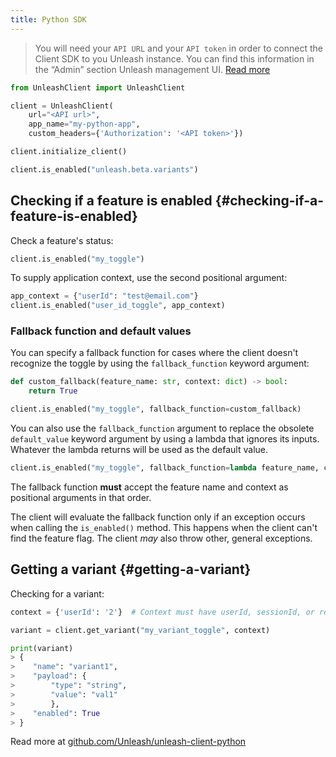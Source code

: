 ```yaml
---
title: Python SDK
---
```


> You will need your `API URL` and your `API token` in order to connect the Client SDK to you Unleash instance. You can find this information in the “Admin” section Unleash management UI. [Read more](../../how-to/how-to-create-api-tokens.mdx)

```python
from UnleashClient import UnleashClient

client = UnleashClient(
    url="<API url>",
    app_name="my-python-app",
    custom_headers={'Authorization': '<API token>'})

client.initialize_client()

client.is_enabled("unleash.beta.variants")
```

## Checking if a feature is enabled {#checking-if-a-feature-is-enabled}

Check a feature's status:

```Python title="Check whether a feature is enabled"
client.is_enabled("my_toggle")
```

To supply application context, use the second positional argument:

```Python title="Check whether a feature is enabled for the given context"
app_context = {"userId": "test@email.com"}
client.is_enabled("user_id_toggle", app_context)
```

### Fallback function and default values

You can specify a fallback function for cases where the client doesn't recognize the toggle by using the `fallback_function` keyword argument:

```Python title="Check a feature status, using a fallback if the feature is unrecognized."
def custom_fallback(feature_name: str, context: dict) -> bool:
    return True

client.is_enabled("my_toggle", fallback_function=custom_fallback)
```

You can also use the `fallback_function` argument to replace the obsolete `default_value` keyword argument by using a lambda that ignores its inputs. Whatever the lambda returns will be used as the default value.

```Python title="Use fallback_function to provide a default value"
client.is_enabled("my_toggle", fallback_function=lambda feature_name, context: True)
```

The fallback function **must** accept the feature name and context as positional arguments in that order.

The client will evaluate the fallback function only if an exception occurs when calling the `is_enabled()` method. This happens when the client can't find the feature flag. The client _may_ also throw other, general exceptions.

## Getting a variant {#getting-a-variant}

Checking for a variant:

```python
context = {'userId': '2'}  # Context must have userId, sessionId, or remoteAddr.  If none are present, distribution will be random.

variant = client.get_variant("my_variant_toggle", context)

print(variant)
> {
>    "name": "variant1",
>    "payload": {
>        "type": "string",
>        "value": "val1"
>        },
>    "enabled": True
> }
```

Read more at [github.com/Unleash/unleash-client-python](https://github.com/Unleash/unleash-client-python)
